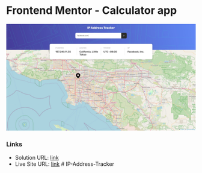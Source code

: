 # Frontend Mentor - Calculator app

![Design preview for the Calculator app coding challenge](./screenshot.jpg)

### Links

- Solution URL: [link](https://github.com/13NOONE37/IP-Address-Tracker)
- Live Site URL: [link](https://github.com/13NOONE37/IP-Address-Tracker)
#   I P - A d d r e s s - T r a c k e r 
 
 